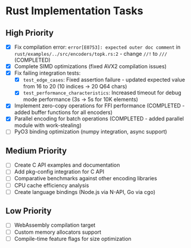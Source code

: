 # Rust Implementation Tasks

## High Priority
- [x] Fix compilation error: `error[E0753]: expected outer doc comment` in `rust/examples/../src/encoders/topk.rs:2` - change `//!` to `///` (COMPLETED)
- [x] Complete SIMD optimizations (fixed AVX2 compilation issues)
- [x] Fix failing integration tests:
  - [x] `test_edge_cases`: Fixed assertion failure - updated expected value from 16 to 20 (10 indices → 20 Q64 chars)
  - [x] `test_performance_characteristics`: Increased timeout for debug mode performance (3s → 5s for 10K elements)
- [x] Implement zero-copy operations for FFI performance (COMPLETED - added buffer functions for all encoders)
- [x] Parallel encoding for batch operations (COMPLETED - added parallel module with work-stealing)  
- [ ] PyO3 binding optimization (numpy integration, async support)

## Medium Priority
- [ ] Create C API examples and documentation
- [ ] Add pkg-config integration for C API
- [ ] Comparative benchmarks against other encoding libraries
- [ ] CPU cache efficiency analysis
- [ ] Create language bindings (Node.js via N-API, Go via cgo)

## Low Priority
- [ ] WebAssembly compilation target
- [ ] Custom memory allocators support
- [ ] Compile-time feature flags for size optimization

